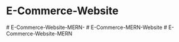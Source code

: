 # E-Commerce-Website
#   E - C o m m e r c e - W e b s i t e - M E R N -  
 #   E - C o m m e r c e - M E R N - W e b s i t e  
 #   E - C o m m e r c e - W e b s i t e - M E R N  
 